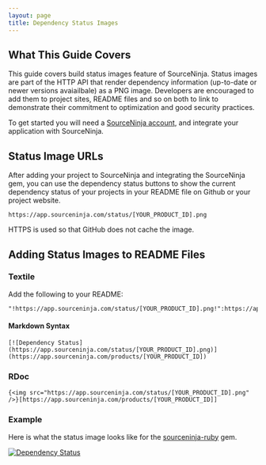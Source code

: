 ```yaml
---
layout: page
title: Dependency Status Images
---
```


## What This Guide Covers
This guide covers build status images feature of SourceNinja. Status images are part of the HTTP API that render dependency information (up-to-date or newer versions avaiailbale) as a PNG image. Developers are encouraged to add them to project sites, README files and so on both to link to demonstrate their commitment to optimization and good security practices.

To get started you will need a [SourceNinja account](http://www.sourceninja.com/sign-up.html), and integrate your application with SourceNinja.

## Status Image URLs

After adding your project to SourceNinja and integrating the SourceNinja gem, you can use the dependency status buttons to show the current dependency status of your projects in your README file on Github or your project website.

	https://app.sourceninja.com/status/[YOUR_PRODUCT_ID].png

HTTPS is used so that GitHub does not cache the image.

## Adding Status Images to README Files

### Textile
Add the following to your README:

	"!https://app.sourceninja.com/status/[YOUR_PRODUCT_ID].png!":https://app.sourceninja.com/products/[YOUR_PRODUCT_ID]

#### Markdown Syntax

	[![Dependency Status](https://app.sourceninja.com/status/[YOUR_PRODUCT_ID].png)](https://app.sourceninja.com/products/[YOUR_PRODUCT_ID])

### RDoc
	{<img src="https://app.sourceninja.com/status/[YOUR_PRODUCT_ID].png" />}[https://app.sourceninja.com/products/[YOUR_PRODUCT_ID]]

### Example
Here is what the status image looks like for the [sourceninja-ruby](sourceninja-gem) gem.

[![Dependency Status](https://app.sourceninja.com/status/a78ca9a5-0a4a-4764-8639-87cc5a41948e.png)](https://app.sourceninja.com/products/a78ca9a5-0a4a-4764-8639-87cc5a41948e)